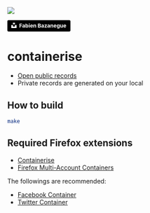 ![](docs/images/fabien-bazanegue-561928-unsplash.png)

<a style="background-color:black;color:white;text-decoration:none;padding:4px 6px;font-family:-apple-system, BlinkMacSystemFont, &quot;San Francisco&quot;, &quot;Helvetica Neue&quot;, Helvetica, Ubuntu, Roboto, Noto, &quot;Segoe UI&quot;, Arial, sans-serif;font-size:12px;font-weight:bold;line-height:1.2;display:inline-block;border-radius:3px" href="https://unsplash.com/@fbazanegue?utm_medium=referral&amp;utm_campaign=photographer-credit&amp;utm_content=creditBadge" target="_blank" rel="noopener noreferrer" title="Download free do whatever you want high-resolution photos from Fabien Bazanegue"><span style="display:inline-block;padding:2px 3px"><svg xmlns="http://www.w3.org/2000/svg" style="height:12px;width:auto;position:relative;vertical-align:middle;top:-2px;fill:white" viewBox="0 0 32 32"><path d="M10 9V0h12v9H10zm12 5h10v18H0V14h10v9h12v-9z"></path></svg></span><span style="display:inline-block;padding:2px 3px">Fabien Bazanegue</span></a>

# containerise

- [Open public records](https://github.com/andromedarabbit/containerise/raw/master/containerise-public.txt)
- Private records are generated on your local

## How to build

``` bash
make
```

## Required Firefox extensions

- [Containerise](https://addons.mozilla.org/en-US/firefox/addon/containerise/?src=search)
- [Firefox Multi-Account Containers](https://addons.mozilla.org/en-US/firefox/addon/multi-account-containers/?src=search)

The followings are recommended:

- [Facebook Container](https://addons.mozilla.org/en-US/firefox/addon/facebook-container/?src=search)
- [Twitter Container](https://addons.mozilla.org/en-US/firefox/addon/twitter-container/?src=search)
